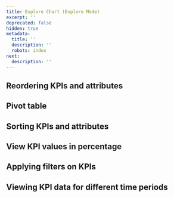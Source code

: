 ```yaml
---
title: Explore Chart (Explore Mode)
excerpt: ''
deprecated: false
hidden: true
metadata:
  title: ''
  description: ''
  robots: index
next:
  description: ''
---
```

## Reordering KPIs and attributes

## Pivot table

## Sorting KPIs and attributes

## View KPI values in percentage

## Applying filters on KPIs

## Viewing KPI data for different time periods
